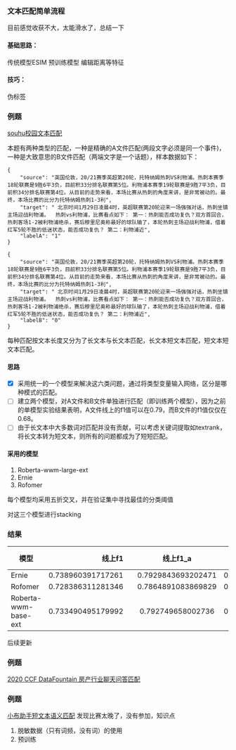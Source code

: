 ### 文本匹配简单流程
目前感觉收获不大，太能滑水了，总结一下
#### 基础思路：
传统模型ESIM 预训练模型 编辑距离等特征
#### 技巧：
伪标签

### 例题
[souhu校园文本匹配](https://www.biendata.xyz/competition/sohu_2021/my-submission/)

本题有两种类型的匹配，一种是精确的A文件匹配(两段文字必须是同一个事件)，一种是大致意思的B文件匹配（两端文字是一个话题），样本数据如下：

```
{
    "source": "英国伦敦，20/21赛季英超第20轮，托特纳姆热刺VS利物浦。热刺本赛季18轮联赛是9胜6平3负，目前积33分排名联赛第5位。利物浦本赛季19轮联赛是9胜7平3负，目前积34分排名联赛第4位。从目前的走势来看，本场比赛从热刺的角度来讲，是非常被动的。最终，本场比赛的比分为托特纳姆热刺1-3利",
    "target": " 北京时间1月29日凌晨4时，英超联赛第20轮迎来一场强强对话，热刺坐镇主场迎战利物浦。  热刺vs利物浦，比赛看点如下： 第一：热刺能否成功复仇？双方首回合，热刺客场1-2被利物浦绝杀，赛后穆里尼奥称最好的球队输了，本轮热刺主场迎战利物浦，借着红军5轮不胜的低迷状态，能否成功复仇？ 第二：利物浦近",
    "labelA": "1"
}
```

```
{
    "source": "英国伦敦，20/21赛季英超第20轮，托特纳姆热刺VS利物浦。热刺本赛季18轮联赛是9胜6平3负，目前积33分排名联赛第5位。利物浦本赛季19轮联赛是9胜7平3负，目前积34分排名联赛第4位。从目前的走势来看，本场比赛从热刺的角度来讲，是非常被动的。最终，本场比赛的比分为托特纳姆热刺1-3利",
    "target": " 北京时间1月29日凌晨4时，英超联赛第20轮迎来一场强强对话，热刺坐镇主场迎战利物浦。  热刺vs利物浦，比赛看点如下： 第一：热刺能否成功复仇？双方首回合，热刺客场1-2被利物浦绝杀，赛后穆里尼奥称最好的球队输了，本轮热刺主场迎战利物浦，借着红军5轮不胜的低迷状态，能否成功复仇？ 第二：利物浦近",
    "labelB": "0"
}
```

每种匹配按文本长度又分为了长文本与长文本匹配，长文本短文本匹配，短文本短文本匹配。

#### 思路

- [x] 采用统一的一个模型来解决这六类问题，通过将类型变量输入网络，区分是哪种模式的匹配。
- [ ] 建立两个模型，对A文件和B文件单独进行匹配（即训练两个模型），因为之前的单模型实验结果表明，A文件线上的f1值可以在0.79，而B文件的f1值仅仅在0.68。
- [ ] 由于长文本中大多数词对匹配并没有贡献，可以考虑关键词提取如textrank，将长文本转为短文本，则所有的问题都成为了短短匹配。

#### 采用的模型
1. Roberta-wwm-large-ext
2. Ernie
3. Rofomer

每个模型均采用五折交叉，并在验证集中寻找最佳的分类阈值

对这三个模型进行stacking

### 结果

| 模型                 |            线上f1 |      |      线上f1_a      | 线上f1_b           | 线下f1 |
| -------------------- | ----------------: | :--: | :----------------: | ------------------ | ------ |
| Ernie                | 0.738960391717261 |      | 0.7929843693202471 | 0.6849364141142755 |        |
| Rofomer              | 0.728386311281346 |      | 0.7864891083869829 | 0.6702835141757088 | 0.749  |
| Roberta-wwm-base-ext | 0.733490495179992 |      | 0.792749658002736  | 0.6742313323572474 |        |


后续更新
### 例题
[2020 CCF DataFountain 房产行业聊天问答匹配](https://www.datafountain.cn/competitions/474)


### 例题
[小布助手短文本语义匹配](https://tianchi.aliyun.com/competition/entrance/531851/introduction?spm=5176.12281957.1004.2.38b02448ORmlMv)
发现比赛太晚了，没有参加，知识点

1. 脱敏数据（只有词频，没有词）的使用
2. 预训练